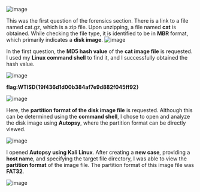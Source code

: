 ![image](https://github.com/user-attachments/assets/c20a6f07-7287-4306-84ba-f3bf7c3122b9)

This was the first question of the forensics section. There is a link to a file named cat.gz, which is a zip file. Upon unzipping, a file named **cat** is obtained. While checking the file type, it is identified to be in **MBR** format, which primarily indicates a **disk image**.
![image](https://github.com/user-attachments/assets/485d25fb-0019-458a-be6c-41fa6e196152)

In the first question, the **MD5 hash value** of the **cat image file** is requested. I used my **Linux command shell** to find it, and I successfully obtained the hash value.

![image](https://github.com/user-attachments/assets/e3943f05-5873-43c1-8280-572e8634ef94)

**flag:WTISD{19f436d1d00b384af7e9d882f045ff92}**


![image](https://github.com/user-attachments/assets/770bdd62-2c48-4e5d-bf36-ef41e0990a89)


Here, the **partition format of the disk image file** is requested. Although this can be determined using the **command shell**, I chose to open and analyze the disk image using **Autopsy**, where the partition format can be directly viewed.


![image](https://github.com/user-attachments/assets/87ca0f72-4bbe-4067-9a1e-1e902d4953a5)


I opened **Autopsy using Kali Linux**. After creating a **new case**, providing a **host name**, and specifying the target file directory, I was able to view the **partition format** of the image file. The partition format of this image file was **FAT32**.


![image](https://github.com/user-attachments/assets/564fdc71-d3a2-4113-b68c-b7a6bd700ec9)
